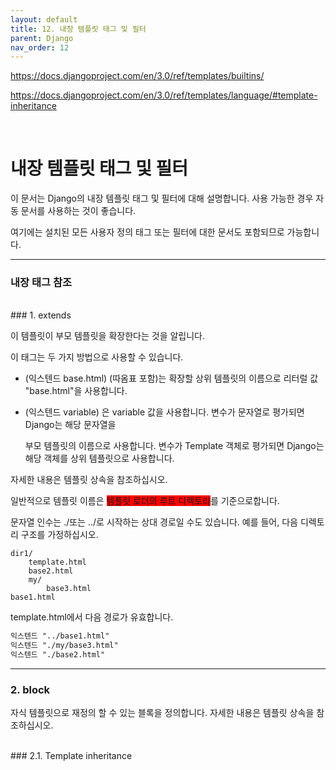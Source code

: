 ```yaml
---
layout: default
title: 12. 내장 템플릿 태그 및 필터
parent: Django
nav_order: 12
---
```


https://docs.djangoproject.com/en/3.0/ref/templates/builtins/

https://docs.djangoproject.com/en/3.0/ref/templates/language/#template-inheritance

<br>

# 내장 템플릿 태그 및 필터



이 문서는 Django의 내장 템플릿 태그 및 필터에 대해 설명합니다. 사용 가능한 경우 자동 문서를 사용하는 것이 좋습니다.

여기에는 설치된 모든 사용자 정의 태그 또는 필터에 대한 문서도 포함되므로 가능합니다.


---


### 내장 태그 참조

<br>
### 1. extends


이 템플릿이 부모 템플릿을 확장한다는 것을 알립니다.

이 태그는 두 가지 방법으로 사용할 수 있습니다.

- (익스텐드 base.html) (따옴표 포함)는 확장할 상위 템플릿의 이름으로 리터럴 값 "base.html"을 사용합니다.

- (익스텐드 variable) 은 variable 값을 사용합니다. 변수가 문자열로 평가되면 Django는 해당 문자열을 

  부모 템플릿의 이름으로 사용합니다. 변수가 Template 객체로 평가되면 Django는 해당 객체를 상위 템플릿으로 사용합니다.



자세한 내용은 템플릿 상속을 참조하십시오.

일반적으로 템플릿 이름은 <span style='background-color: red'>템플릿 로더의 루트 디렉토리</span>를 기준으로합니다. 

문자열 인수는 ./또는 ../로 시작하는 상대 경로일 수도 있습니다. 예를 들어, 다음 디렉토리 구조를 가정하십시오. 

```
dir1/
    template.html
    base2.html
    my/
        base3.html
base1.html
```

template.html에서 다음 경로가 유효합니다.

```html
익스텐드 "../base1.html"
익스텐드 "./my/base3.html"
익스텐드 "./base2.html"
```


--------


### 2. block

자식 템플릿으로 재정의 할 수 있는 블록을 정의합니다. 자세한 내용은 템플릿 상속을 참조하십시오.

<br>
### 2.1. Template inheritance